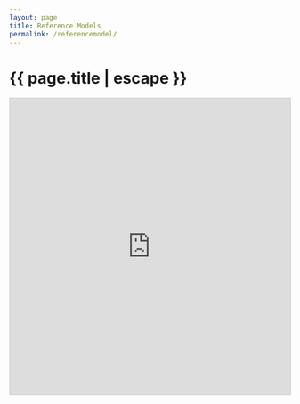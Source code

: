 ```yaml
---
layout: page
title: Reference Models
permalink: /referencemodel/
---
```


<h1 class="page-title">{{ page.title | escape }}</h1>

<iframe class="airtable-embed" src="https://airtable.com/embed/shrPmqhrk2hvOPb7d?backgroundColor=blue&viewControls=on" frameborder="0" onmousewheel="" width="100%" height="533" style="background: transparent; border: 1px solid #ccc;"></iframe>